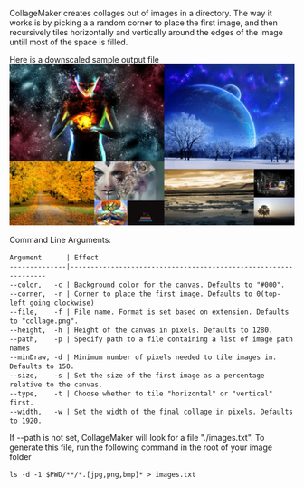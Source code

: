 CollageMaker creates collages out of images in a directory. The way it works is by picking a a random corner to place the first image, and then recursively tiles horizontally and vertically around the edges of the image untill most of the space is filled.

Here is a downscaled sample output file
![ScreenShot](https://raw.githubusercontent.com/Lyle-Tafoya/CollageMaker/master/screenshot.jpg)

Command Line Arguments:
```
Argument      | Effect
--------------|----------------------------------------------------------------
--color,   -c | Background color for the canvas. Defaults to "#000".
--corner,  -r | Corner to place the first image. Defaults to 0(top-left going clockwise)
--file,    -f | File name. Format is set based on extension. Defaults to "collage.png".
--height,  -h | Height of the canvas in pixels. Defaults to 1280.
--path,    -p | Specify path to a file containing a list of image path names
--minDraw, -d | Minimum number of pixels needed to tile images in. Defaults to 150.
--size,    -s | Set the size of the first image as a percentage relative to the canvas.
--type,    -t | Choose whether to tile "horizontal" or "vertical" first.
--width,   -w | Set the width of the final collage in pixels. Defaults to 1920.
```

If --path is not set, CollageMaker will look for a file "./images.txt". To generate this file, run the following command in the root of your image folder
````
ls -d -1 $PWD/**/*.[jpg,png,bmp]* > images.txt
````
